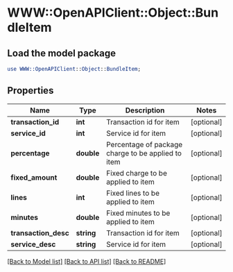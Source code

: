 # WWW::OpenAPIClient::Object::BundleItem

## Load the model package
```perl
use WWW::OpenAPIClient::Object::BundleItem;
```

## Properties
Name | Type | Description | Notes
------------ | ------------- | ------------- | -------------
**transaction_id** | **int** | Transaction id for item | [optional] 
**service_id** | **int** | Service id for item | [optional] 
**percentage** | **double** | Percentage of package charge to be applied to item | [optional] 
**fixed_amount** | **double** | Fixed charge to be applied to item | [optional] 
**lines** | **int** | Fixed lines to be applied to item | [optional] 
**minutes** | **double** | Fixed minutes to be applied to item | [optional] 
**transaction_desc** | **string** | Transaction id for item | [optional] 
**service_desc** | **string** | Service id for item | [optional] 

[[Back to Model list]](../README.md#documentation-for-models) [[Back to API list]](../README.md#documentation-for-api-endpoints) [[Back to README]](../README.md)


